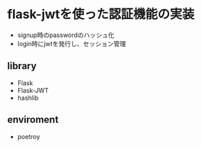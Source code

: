# flask-jwtを使った認証機能の実装

- signup時のpasswordのハッシュ化
- login時にjwtを発行し、セッション管理

## library

- Flask
- Flask-JWT
- hashlib

## enviroment

- poetroy
